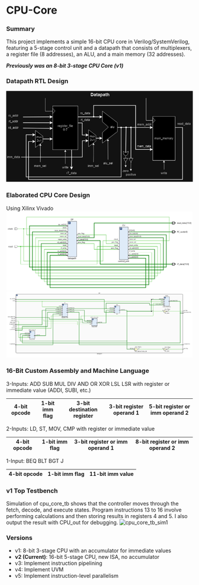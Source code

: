 # CPU-Core

### Summary
This project implements a simple 16-bit CPU core in Verilog/SystemVerilog, featuring a 5-stage control unit and a datapath that consists of multiplexers, a register file (8 addresses), an ALU, and a main memory (32 addresses).

***Previously was an 8-bit 3-stage CPU Core (v1)***


### Datapath RTL Design
![cpu_core_datapath](https://github.com/caite21/CPU-Core/blob/main/img/cpu_datapath_v2.jpg)


### Elaborated CPU Core Design
Using Xilinx Vivado
![elaborated_cpu](https://github.com/caite21/CPU-Core/blob/main/img/cpu_schematic_v2.png)
![elaborated_datapath](https://github.com/caite21/CPU-Core/blob/main/img/datapath_schematic_v2.png)


### 16-Bit Custom Assembly and Machine Language

3-Inputs: ADD	SUB	MUL	DIV	AND	OR	XOR	LSL	LSR with register or immediate value (ADDI, SUBI, etc.)

| 4-bit opcode | 1-bit imm flag | 3-bit destination register | 3-bit register operand 1 | 5-bit register or imm operand 2 |
|---|---|---|---|---|


2-Inputs: LD, ST, MOV, CMP with register or immediate value

| 4-bit opcode | 1-bit imm flag | 3-bit register or imm operand 1 | 8-bit register or imm operand 2 |
|---|---|---|---|

1-Input: BEQ BLT	BGT	J

| 4-bit opcode | 1-bit imm flag | 11-bit imm value |
|---|---|---|


### v1 Top Testbench
Simulation of cpu_core_tb shows that the controller moves through the fetch, decode, and execute states. Program instructions 13 to 16 involve performing calculations and then storing results in registers 4 and 5. I also output the result with CPU_out for debugging.
![cpu_core_tb_sim1](https://github.com/user-attachments/assets/e33bd5ce-2b19-4e0e-b98a-338dbe66737a)


### Versions
- v1: 8-bit 3-stage CPU with an accumulator for immediate values
- **v2 (Current)**: 16-bit 5-stage CPU, new ISA, no accumulator
- v3: Implement instruction pipelining
- v4: Implement UVM
- v5: Implement instruction-level parallelism 


